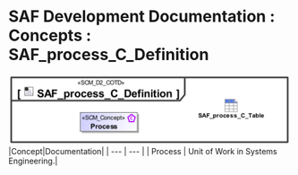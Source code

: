 # SAF Development Documentation : Concepts : SAF_process_C_Definition 
![SAF_process_C_Definition.svg](./diagrams/SAF_process_C_Definition.svg)
|Concept|Documentation|
| --- | --- |
| Process | Unit of Work in Systems Engineering.|

